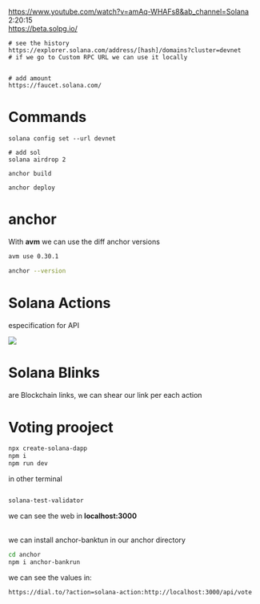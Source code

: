 https://www.youtube.com/watch?v=amAq-WHAFs8&ab_channel=Solana <br />
2:20:15 <br />
https://beta.solpg.io/

```
# see the history
https://explorer.solana.com/address/[hash]/domains?cluster=devnet
# if we go to Custom RPC URL we can use it locally


# add amount
https://faucet.solana.com/
```


# Commands

```
solana config set --url devnet

# add sol
solana airdrop 2

anchor build

anchor deploy

```

# anchor

With **avm** we can use the diff anchor versions
```sh
avm use 0.30.1

anchor --version
```

# Solana Actions

especification for API

<img src='images/1.png'>

# Solana Blinks

are Blockchain links, we can shear our link per each action

# Voting prooject

```sh
npx create-solana-dapp
npm i
npm run dev
```

in other terminal
```sh

solana-test-validator

```
we can see the web in **localhost:3000**

<br />
we can install anchor-banktun in our anchor directory

```sh
cd anchor
npm i anchor-bankrun
```

we can see the values in:


```
https://dial.to/?action=solana-action:http://localhost:3000/api/vote
```